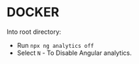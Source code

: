 # DOCKER

Into root directory:

- Run `npx ng analytics off`
- Select `N` - To Disable Angular analytics.
